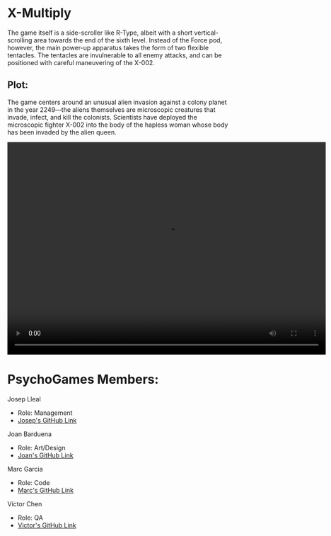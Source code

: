 ﻿# X-Multiply

The game itself is a side-scroller like R-Type, albeit with a short vertical-scrolling area towards the end of the sixth level. Instead of the Force pod, however, the main power-up apparatus takes the form of two flexible tentacles. The tentacles are invulnerable to all enemy attacks, and can be positioned with careful maneuvering of the X-002.

## Plot:
The game centers around an unusual alien invasion against a colony planet in the year 2249—the aliens themselves are microscopic creatures that invade, infect, and kill the colonists. Scientists have deployed the microscopic fighter X-002 into the body of the hapless woman whose body has been invaded by the alien queen.

<video src="https://www.youtube.com/watch?v=ikx26GYrKao" width="720" height="480" controls preload></video>

# PsychoGames Members:

Josep Lleal
   - Role: Management
   - [Josep's GitHub Link](https://github.com/JosepLleal)
   
Joan Barduena
   - Role: Art/Design
   - [Joan's GitHub Link](https://github.com/JoanBarduena)
   
Marc Garcia
   - Role: Code
   - [Marc's GitHub Link](https://github.com/marcgreig)
   
Víctor Chen
   - Role: QA
   - [Victor's GitHub Link](https://github.com/Scarzard)
   
   
